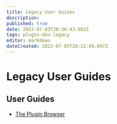 ```yaml
---
title: Legacy User Guides
description: 
published: true
date: 2022-07-03T20:36:43.682Z
tags: plugin-dev-legacy
editor: markdown
dateCreated: 2022-07-03T20:12:09.097Z
---
```


# Legacy User Guides

## User Guides
- [The Plugin Browser](/en/user-guide-legacy/plugin-browser)